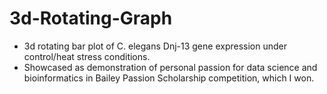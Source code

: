 # 3d-Rotating-Graph
- 3d rotating bar plot of C. elegans Dnj-13 gene expression under control/heat stress conditions.
- Showcased as demonstration of personal passion for data science and bioinformatics in Bailey Passion Scholarship competition, which I won.

